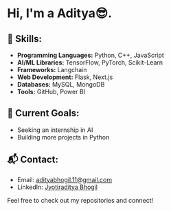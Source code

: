  # Hi, I'm a Aditya😎.

## 🚀 Skills:
- **Programming Languages:** Python, C++, JavaScript
- **AI/ML Libraries:** TensorFlow, PyTorch, Scikit-Learn
-  **Frameworks:** Langchain
- **Web Development:** Flask, Next.js
- **Databases:** MySQL, MongoDB
- **Tools:** GitHub, Power BI

## 🎯 Current Goals:
- Seeking an internship in AI
- Building more projects in Python

## 📬 Contact:
- Email: [adityabhogil.11@gmail.com](mailto:adityabhogil.11@gmail.com)
- LinkedIn: [Jyotiraditya Bhogil](https://www.linkedin.com/in/jyotiraditya-bhogil-853a99246/)

Feel free to check out my repositories and connect!
